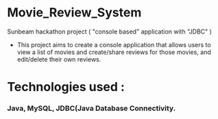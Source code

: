 # Movie_Review_System
Sunbeam hackathon project ( "console based" application with "JDBC" )

* This project aims to create a console application that allows users to view a list of movies and create/share reviews for those movies, and edit/delete their own reviews.
# Technologies used : 
### Java, MySQL, JDBC(Java Database Connectivity.
